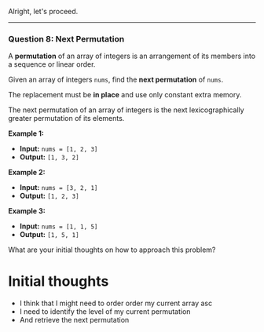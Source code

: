 Alright, let's proceed.

***

### **Question 8: Next Permutation**

A **permutation** of an array of integers is an arrangement of its members into a sequence or linear order.

Given an array of integers `nums`, find the **next permutation** of `nums`.

The replacement must be **in place** and use only constant extra memory.

The next permutation of an array of integers is the next lexicographically greater permutation of its elements.

**Example 1:**
* **Input:** `nums = [1, 2, 3]`
* **Output:** `[1, 3, 2]`

**Example 2:**
* **Input:** `nums = [3, 2, 1]`
* **Output:** `[1, 2, 3]`

**Example 3:**
* **Input:** `nums = [1, 1, 5]`
* **Output:** `[1, 5, 1]`

What are your initial thoughts on how to approach this problem?

# Initial thoughts
- I think that I might need to order order my current array asc
- I need to identify the level of my current permutation
- And retrieve the next permutation
